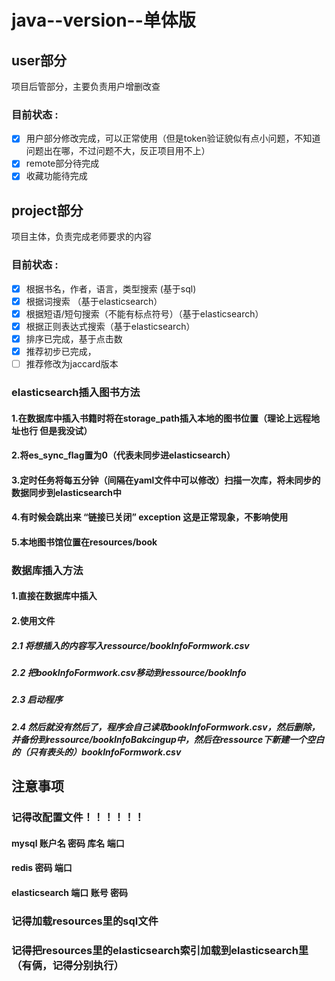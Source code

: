 # java--version--单体版

## user部分 
项目后管部分，主要负责用户增删改查 

### 目前状态 :
- [x] 用户部分修改完成，可以正常使用（但是token验证貌似有点小问题，不知道问题出在哪，不过问题不大，反正项目用不上）
- [x] remote部分待完成
- [x] 收藏功能待完成

## project部分 
项目主体，负责完成老师要求的内容

### 目前状态 :
- [x] 根据书名，作者，语言，类型搜索 (基于sql)
- [x] 根据词搜索 （基于elasticsearch）
- [x] 根据短语/短句搜索（不能有标点符号）（基于elasticsearch）
- [x] 根据正则表达式搜索（基于elasticsearch）
- [x] 排序已完成，基于点击数
- [x] 推荐初步已完成，
- [ ] 推荐修改为jaccard版本

### elasticsearch插入图书方法
#### 1.在数据库中插入书籍时将在storage_path插入本地的图书位置（理论上远程地址也行 但是我没试）
#### 2.将es_sync_flag置为0（代表未同步进elasticsearch）
#### 3.定时任务将每五分钟（间隔在yaml文件中可以修改）扫描一次库，将未同步的数据同步到elasticsearch中
#### 4.有时候会跳出来 “链接已关闭” exception 这是正常现象，不影响使用
#### 5.本地图书馆位置在resources/book

### 数据库插入方法
#### 1.直接在数据库中插入
#### 2.使用文件
##### 2.1 将想插入的内容写入ressource/bookInfoFormwork.csv
##### 2.2 把bookInfoFormwork.csv移动到ressource/bookInfo
##### 2.3 启动程序
##### 2.4 然后就没有然后了，程序会自己读取bookInfoFormwork.csv，然后删除，并备份到ressource/bookInfoBakcingup中，然后在ressource下新建一个空白的（只有表头的）bookInfoFormwork.csv
    


## 注意事项
### 记得改配置文件！！！！！！
#### mysql 账户名 密码 库名 端口
#### redis 密码 端口
#### elasticsearch 端口 账号 密码

### 记得加载resources里的sql文件
### 记得把resources里的elasticsearch索引加载到elasticsearch里（有俩，记得分别执行）
